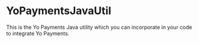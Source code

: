 # YoPaymentsJavaUtil
This is the Yo Payments Java utility which you can incorporate in your code to integrate Yo Payments.
